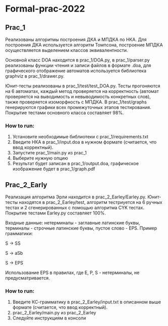 # Formal-prac-2022

## Prac_1

Реализованы алгоритмы построения ДКА и МПДКА по НКА. 
Для построения ДКА используется алгоритм Томпсона, построение МПДКА
осуществляется выделением классов эквивалентности.

Основной класс DOA находится в prac_1/DOA.py, в prac_1/parser.py
реализованы функции чтения и записи файлов в формате .doa, для
графического отображение автоматов используется библиотека
graphviz в prac_1/drawer.py.

Юнит-тесты реализованы в prac_1/test/test_DOA.py. Тесты прогоняются на
6 автоматах, каждый метод проверяется на корректность (автомат проверяется
на выводимость и невыводимость конкретных слов), также проверяется
изоморфность с МПДКА. В prac_1/test/graphs генерируются графики
всех промежуточных этапов тестирования. Покрытие тестами основного
класса составляет 98%.

### How to run:
1. Установите необходимые библиотеки с prac_1/requirements.txt
2. Введите НКА в prac_1/input.doa в нужном формате (считается, что ввод корректный).
3. Запустите prac_1/main.py из prac_1
4. Выберите нужную опцию
5. Результат будет записан в prac_1/output.doa, графическое изображение будет в prac_1/graph.pdf



## Prac_2_Early

Реализация алгоритма Эрли находится в prac_2_Earley/Earley.py. Юнит-тесты 
находятся в prac_2_Earley/test, алгоритм тестриуется на 6 ручных тестах и 2 сгенерированных с помощью
алгоритма CYK тестах. Покрытие тестами Earley.py составляет 100%.

Входные данные: нетерминалы - заглавные латинские буквы, терминалы -
строчные латинские буквы, пустое слово - EPS. Пример грамматики:

S -> SS

S -> aSb

S -> EPS

Использование EPS в правилах, где E, P, S - нетерминалы, не предусматривается.

### How to run:
1. Введите КС-грамматику в prac_2_Earley/input.txt в описанном выше формате (считается, что ввод корректный).
2. prac_2_Earley/main.py из prac_2_Earley
3. Следуйте инструкциям в консоли
